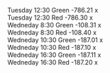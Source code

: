 Tuesday 12:30    Green    -786.21 x   
Tuesday 12:30    Red    -786.30 x  
Wedneday 8:30    Green    -108.31 x  
Wedneday 8:30    Red    -108.40  x  
Wedneday 10:30   Green    -187.01 x     
Wedneday 10:30   Red    -187.10  x   
Wedneday 16:30   Green    -187.11 x  
Wedneday 16:30   Red    -187.20  x
